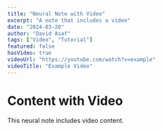 ```yaml
---
title: "Neural Note with Video"
excerpt: "A note that includes a video"
date: "2024-03-20"
author: "David Asaf"
tags: ["Video", "Tutorial"]
featured: false
hasVideo: true
videoUrl: "https://youtube.com/watch?v=example"
videoTitle: "Example Video"
---
```


# Content with Video

This neural note includes video content.
